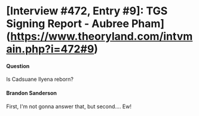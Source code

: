 # [Interview #472, Entry #9]: TGS Signing Report - Aubree Pham](https://www.theoryland.com/intvmain.php?i=472#9)

#### Question

Is Cadsuane Ilyena reborn?

#### Brandon Sanderson

First, I'm not gonna answer that, but second.... Ew!

